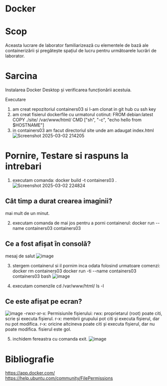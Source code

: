 # Docker
# Scop
Aceasta lucrare de laborator familiarizează cu elementele de bază ale containerizării și pregătește spațiul de lucru pentru următoarele lucrări de laborator.
# Sarcina
Instalarea Docker Desktop și verificarea funcționării acestuia.


Executare
1. am creat repozitoriul containers03 si l-am clonat in git hub cu ssh key
2. am creat fisierul dockerfile cu urmatorul cotinut:
FROM debian:latest
COPY ./site/ /var/www/html/
CMD ["sh", "-c", "echo hello from $HOSTNAME"]
3. in containers03 am facut directoriul site unde am adaugat index.html
![Screenshot 2025-03-02 214205](https://github.com/user-attachments/assets/0a752d85-6204-4d5c-a6c8-2a99ed217361)


# Pornire, Testare si raspuns la intrebari 
1. executam comanda:
docker build -t containers03 .
![Screenshot 2025-03-02 224824](https://github.com/user-attachments/assets/78adb079-cd2f-4c2b-81e7-d15110ba7a7f)
## Cât timp a durat crearea imaginii?
mai mult de un minut.

2. executam comanda de mai jos pentru a porni containerul:
docker run --name containers03 containers03
## Ce a fost afișat în consolă?
mesaj de salut 
![image](https://github.com/user-attachments/assets/0144a05c-aade-45b8-989d-b45ea437f8a7)

3. stergem containerul si il pornim inca odata folosind urmatoare comenzi:
docker rm containers03
docker run -ti --name containers03 containers03 bash
![image](https://github.com/user-attachments/assets/6d48a712-3918-4703-b006-fac08de83301)

4. executam comenzile
cd /var/www/html/
ls -l
## Ce este afișat pe ecran?
![image](https://github.com/user-attachments/assets/8f402c7b-598c-4044-a8cf-33f6283fa90e)
-rwxr-xr-x: Permisiunile fișierului:
rwx: proprietarul (root) poate citi, scrie și executa fișierul.
r-x: membrii grupului pot citi și executa fișierul, dar nu pot modifica.
r-x: oricine altcineva poate citi și executa fișierul, dar nu poate modifica.
fisierul este gol.

5. inchidem fereastra cu comanda exit.
   ![image](https://github.com/user-attachments/assets/25614ba2-1569-485d-8a03-8fd70e43b211)

# Bibliografie 
https://app.docker.com/ 
https://help.ubuntu.com/community/FilePermissions
